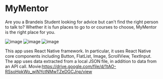 # MyMentor

Are you a Brandeis Student looking for advice but can't find the right person to talk to? Whether it is fun places to go to or courses to choose, MyMentor is the right place for you. 

![image](https://user-images.githubusercontent.com/89489725/144368661-0c8b4977-64dd-4374-95f4-a75fe48dd4a0.png)
![image](https://user-images.githubusercontent.com/89489725/144368592-02f4e714-0934-45a5-bbe2-31078c6cf92b.png)
![image](https://user-images.githubusercontent.com/89489725/144368712-fdc17dc8-ab77-4e3a-be18-0cae3abc2d2d.png)

This app uses React Native framework. In particular, it uses React Native core components including Button, FlatList, Image, ScrollView, TextInput. 
The app uses data extracted from a local JSON file, in addition to data from an API call.
Movie:https://drive.google.com/file/d/1tAO-RSsoHpkWo_wjNYctNMwTZeDGCJnp/view
